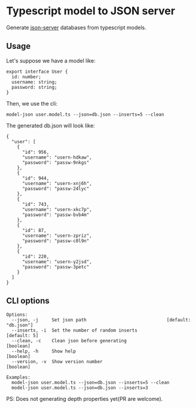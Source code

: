 # Typescript model to JSON server

Generate [json-server](https://github.com/typicode/json-server) databases from typescript models.

## Usage

Let's suppose we have a model like:

```
export interface User {
  id: number;
  username: string;
  password: string;
}
```

Then, we use the cli:

```
model-json user.model.ts --json=db.json --inserts=5 --clean
```

The generated db.json will look like:

```
{
  "user": [
    {
      "id": 956,
      "username": "usern-hdkaw",
      "password": "passw-9nkgs"
    },
    {
      "id": 944,
      "username": "usern-xnj6h",
      "password": "passw-24lyc"
    },
    {
      "id": 743,
      "username": "usern-xkc7p",
      "password": "passw-bvb4m"
    },
    {
      "id": 87,
      "username": "usern-zpriz",
      "password": "passw-c0l9n"
    },
    {
      "id": 220,
      "username": "usern-y2jsd",
      "password": "passw-3petc"
    }
  ]
}
```

## CLI options

```
Options:
  --json, -j     Set json path                              [default: "db.json"]
  --inserts, -i  Set the number of random inserts                   [default: 5]
  --clean, -c    Clean json before generating                          [boolean]
  --help, -h     Show help                                             [boolean]
  --version, -v  Show version number                                   [boolean]

Examples:
  model-json user.model.ts --json=db.json --inserts=5 --clean
  model-json user.model.ts --json=db.json --inserts=3
```

PS: Does not generating depth properties yet(PR are welcome).